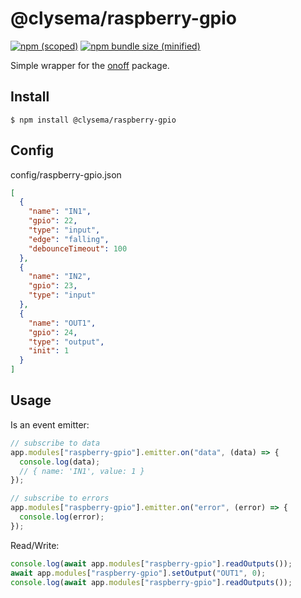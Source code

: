# @clysema/raspberry-gpio

[![npm (scoped)](http://img.shields.io/npm/v/@clysema/raspberry-gpio.svg)](http://www.npmjs.com/package/@clysema/raspberry-gpio)
[![npm bundle size (minified)](http://img.shields.io/bundlephobia/min/@clysema/raspberry-gpio.svg)](http://www.npmjs.com/package/@clysema/raspberry-gpio)

Simple wrapper for the [onoff](https://www.npmjs.com/package/onoff) package.

## Install

```
$ npm install @clysema/raspberry-gpio
```

## Config

config/raspberry-gpio.json
```json
[
  {
    "name": "IN1",
    "gpio": 22,
    "type": "input",
    "edge": "falling",
    "debounceTimeout": 100
  },
  {
    "name": "IN2",
    "gpio": 23,
    "type": "input"
  },
  {
    "name": "OUT1",
    "gpio": 24,
    "type": "output",
    "init": 1
  }
]
```

## Usage

Is an event emitter:
```js
// subscribe to data
app.modules["raspberry-gpio"].emitter.on("data", (data) => {
  console.log(data);
  // { name: 'IN1', value: 1 }
});

// subscribe to errors
app.modules["raspberry-gpio"].emitter.on("error", (error) => {
  console.log(error);
});
```

Read/Write:
```js
console.log(await app.modules["raspberry-gpio"].readOutputs());
await app.modules["raspberry-gpio"].setOutput("OUT1", 0);
console.log(await app.modules["raspberry-gpio"].readOutputs());
```
